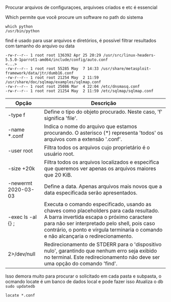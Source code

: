 Procurar arquivos de configuraçoes, arquivoes criados e etc é essencial

Which permite que você procure um software no path do sistema
```
which python
/usr/bin/python
```

find é usado para usar arquivos e diretórios, é possível filtrar resultados com tamanho do arquivo ou data

```anotherMan@htb[/htb]$ find / -type f -name *.conf -user root -size +20k -newermt 2020-03-03 -exec ls -al {} \; 2>/dev/null
-rw-r--r-- 1 root root 136392 Apr 25 20:29 /usr/src/linux-headers-5.5.0-1parrot1-amd64/include/config/auto.conf
<...>
-rw-r--r-- 1 root root 55285 May  7 14:33 /usr/share/metasploit-framework/data/jtr/dumb16.conf
-rw-r--r-- 1 root root 21254 May  2 11:59 /usr/share/doc/sqlmap/examples/sqlmap.conf
-rw-r--r-- 1 root root 25086 Mar  4 22:04 /etc/dnsmasq.conf
-rw-r--r-- 1 root root 21254 May  2 11:59 /etc/sqlmap/sqlmap.conf
```

| Opção | Descrição |
|-------|-----------|
| -type f | Define o tipo do objeto procurado. Neste caso, 'f' significa 'file'. |
| -name *.conf | Indica o nome do arquivo que estamos procurando. O asterisco (*) representa 'todos' os arquivos com a extensão '.conf'. |
| -user root | Filtra todos os arquivos cujo proprietário é o usuário root. |
| -size +20k | Filtra todos os arquivos localizados e especifica que queremos ver apenas os arquivos maiores que 20 KiB. |
| -newermt 2020-03-03 | Define a data. Apenas arquivos mais novos que a data especificada serão apresentados. |
| -exec ls -al {} \; | Executa o comando especificado, usando as chaves como placeholders para cada resultado. A barra invertida escapa o próximo caractere para não ser interpretado pelo shell, pois caso contrário, o ponto e vírgula terminaria o comando e não alcançaria o redirecionamento. |
| 2>/dev/null | Redirecionamento de STDERR para o 'dispositivo nulo', garantindo que nenhum erro seja exibido no terminal. Este redirecionamento não deve ser uma opção do comando 'find'. |

Isso demora muito para procurar o solicitado em cada pasta e subpasta, o ocmando locate é um banco de dados local e pode fazer isso
Atualiza o db
`sudo updatedb`

`locate *.conf`
    